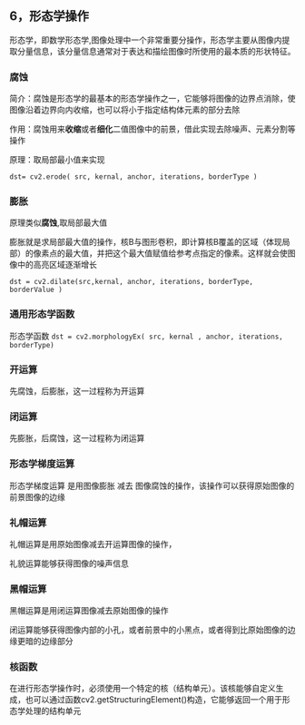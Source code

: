 
## 6，**形态学操作**

形态学，即数学形态学,图像处理中一个非常重要分操作，形态学主要从图像内提取分量信息，该分量信息通常对于表达和描绘图像时所使用的最本质的形状特征。

### **腐蚀**

简介：腐蚀是形态学的最基本的形态学操作之一，它能够将图像的边界点消除，使图像沿着边界向内收缩，也可以将小于指定结构体元素的部分去除

作用：腐蚀用来**收缩**或者**细化**二值图像中的前景，借此实现去除噪声、元素分割等操作

原理：取局部最小值来实现

`dst= cv2.erode( src, kernal, anchor, iterations, borderType )`
  

### **膨胀**

原理类似**腐蚀**,取局部最大值

膨胀就是求局部最大值的操作，核B与图形卷积，即计算核B覆盖的区域（体现局部）的像素点的最大值，并把这个最大值赋值给参考点指定的像素。这样就会使图像中的高亮区域逐渐增长

`dst = cv2.dilate(src,kernal, anchor, iterations, borderType, borderValue )`



### **通用形态学函数**


形态学函数
`dst = cv2.morphologyEx( src, kernal , anchor, iterations, borderType)`

### **开运算**

先腐蚀，后膨胀，这一过程称为开运算 

### **闭运算**

先膨胀，后腐蚀，这一过程称为闭运算

### **形态学梯度运算**

形态学梯度运算 是用图像膨胀 减去 图像腐蚀的操作，该操作可以获得原始图像的前景图像的边缘

### **礼帽运算**

礼帽运算是用原始图像减去开运算图像的操作，

礼貌运算能够获得图像的噪声信息

### **黑帽运算**

黑帽运算是用闭运算图像减去原始图像的操作

闭运算能够获得图像内部的小孔，或者前景中的小黑点，或者得到比原始图像的边缘更暗的边缘部分

### **核函数**

在进行形态学操作时，必须使用一个特定的核（结构单元）。该核能够自定义生成，也可以通过函数cv2.getStructuringElement()构造，它能够返回一个用于形态学处理的结构单元

